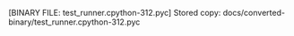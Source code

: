[BINARY FILE: test_runner.cpython-312.pyc]
Stored copy: docs/converted-binary/test_runner.cpython-312.pyc
